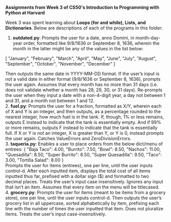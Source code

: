 **Assignments from Week 3 of CS50's Introduction to Programming with Python at Harvard**

Week 3 was spent learning about **Loops (for and while), Lists, and Dictionaries**. Below are descriptions of each of the programs in this folder:

1. **outdated.py**: Prompts the user for a date, anno Domini, in month-day-year order, formatted like 9/8/1636 or September 8, 1636, wherein the month in the latter might be any of the values in the list below:
    
[   "January", "February", "March", "April", "May", "June", "July", "August", "September", "October", "November", "December"  ]  
  
Then outputs the same date in YYYY-MM-DD format. If the user’s input is not a valid date in either format (9/8/1636 or September 8, 1636), prompts the user again. Assumes that every month has no more than 31 days (i.e. does not validate whether a month has 28, 29, 30, or 31 days). Re-prompts the user when they input a date with a non-4-digit year, a day not between 1 and 31, and a month not between 1 and 12.  
2. **fuel.py**: Prompts the user for a fraction, formatted as X/Y, wherein each of X and Y is an integer, and then outputs, as a percentage rounded to the nearest integer, how much fuel is in the tank. If, though, 1% or less remains, outputs E instead to indicate that the tank is essentially empty. And if 99% or more remains, outputs F instead to indicate that the tank is essentially full. If X or Y is not an integer, X is greater than Y, or Y is 0, instead prompts the user again. Catches ValueErrors and ZeroDivisionErrors.  
3. **taqueria.py**: Enables a user to place orders from the below dict/menu of entrees:
{   "Baja Taco": 4.00,  "Burrito": 7.50,  "Bowl": 8.50,  "Nachos": 11.00,  "Quesadilla": 8.50,  "Super Burrito": 8.50,  "Super Quesadilla": 9.50, "Taco": 3.00,  "Tortilla Salad": 8.00  }  
Prompts the user for items (entrees), one per line, until the user inputs control-d. After each inputted item, displays the total cost of all items inputted thus far, prefixed with a dollar sign ($) and formatted to two decimal places. Treats the user’s input case insensitively. Ignores any input that isn’t an item. Assumes that every item on the menu will be titlecased.  
4. **grocery.py**: Prompts the user for items (meant to be items from a grocery store), one per line, until the user inputs control-d. Then outputs the user’s grocery list in all uppercase, sorted alphabetically by item, prefixing each line with the number of times the user inputted that item. Does not pluralize items. Treats the user’s input case-insensitively.
